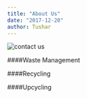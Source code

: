 ```yaml
---
title: "About Us"
date: "2017-12-20"
author: Tushar
---
```

![contact us](passion.jpg)




####Waste Management


####Recycling


####Upcycling

